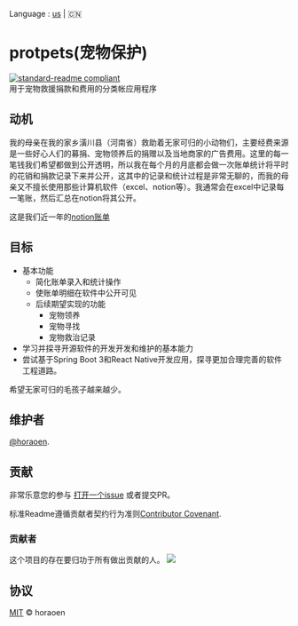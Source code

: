 Language : [us](../../README.md) | 🇨🇳
# protpets(宠物保护)
[![standard-readme compliant](https://img.shields.io/badge/readme%20style-standard-brightgreen.svg?style=flat-square)](https://github.com/RichardLitt/standard-readme) </br>
用于宠物救援捐款和费用的分类帐应用程序
## 动机
我的母亲在我的家乡潢川县（河南省）救助着无家可归的小动物们，主要经费来源是一些好心人们的募捐、宠物领养后的捐赠以及当地商家的广告费用。这里的每一笔钱我们希望都做到公开透明，所以我在每个月的月底都会做一次账单统计将平时的花销和捐款记录下来并公开，这其中的记录和统计过程是非常无聊的，而我的母亲又不擅长使用那些计算机软件（excel、notion等）。我通常会在excel中记录每一笔账，然后汇总在notion将其公开。


这是我们近一年的[notion账单](https://water-crest-907.notion.site/7b1ef5cc02a640e18cedaa41bdf12dfd)
## 目标
- 基本功能
  - 简化账单录入和统计操作
  - 使账单明细在软件中公开可见
  - 后续期望实现的功能
    - 宠物领养
    - 宠物寻找
    - 宠物救治记录
- 学习并探寻开源软件的开发开发和维护的基本能力
- 尝试基于Spring Boot 3和React Native开发应用，探寻更加合理完善的软件工程道路。

希望无家可归的毛孩子越来越少。
## 维护者
[@horaoen](https://github.com/horaoen).

## 贡献
非常乐意您的参与 [打开一个issue](https://github.com/horaoen/protpets/issues/new) 或者提交PR。

标准Readme遵循贡献者契约行为准则[Contributor Covenant](http://contributor-covenant.org/version/1/3/0/).
### 贡献者
这个项目的存在要归功于所有做出贡献的人。
<a href="https://github.com/horaoen/protpets/graphs/contributors"><img src="https://opencollective.com/protpets/contributors.svg?width=890&button=false" /></a>

## 协议
[MIT](LICENSE) © horaoen